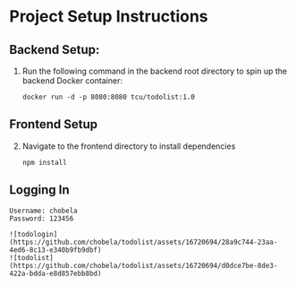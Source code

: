 # Project Setup Instructions

## Backend Setup:
1. Run the following command in the backend root directory to spin up the backend Docker container:
   ```
   docker run -d -p 8080:8080 tcu/todolist:1.0
## Frontend Setup
2. Navigate to the frontend directory to install dependencies
   ```
   npm install

## Logging In
  ```
  Username: chobela
  Password: 123456

![todologin](https://github.com/chobela/todolist/assets/16720694/28a9c744-23aa-4ed6-8c13-e340b9fb9dbf)
![todolist](https://github.com/chobela/todolist/assets/16720694/d0dce7be-8de3-422a-bdda-e8d857ebb8bd)

